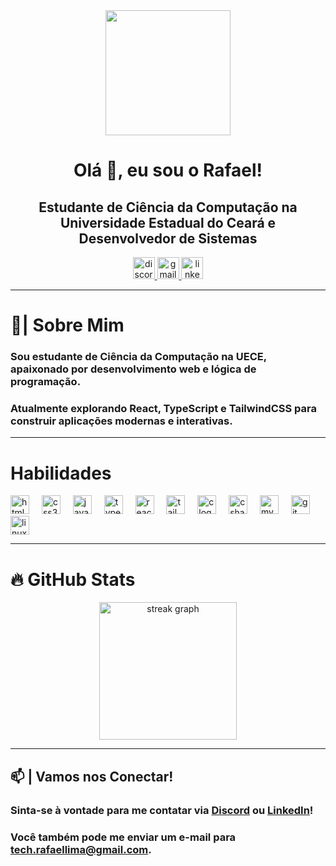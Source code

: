 <div align="center">
  <img height="200" src="https://media2.giphy.com/media/v1.Y2lkPTc5MGI3NjExeGI2Yzc1a3Y3cGNsdG9vaG14cWdjOTk0bXMxZGk0b2hxZms2ZTBvdSZlcD12MV9pbnRlcm5hbF9naWZfYnlfaWQmY3Q9Zw/LD2ZJ0pdNmCxFikNQ5/giphy.gif"  />
</div>

<h1 align="center">Olá 👋, eu sou o Rafael!</h1>
<h2 align="center">Estudante de Ciência da Computação na Universidade Estadual do Ceará e Desenvolvedor de Sistemas</h2>

<div align="center">
  <a href="https://discord.com/users/321338095259877377" target="_blank">
    <img src="https://img.shields.io/static/v1?message=Discord&logo=discord&label=&color=7289DA&logoColor=white&labelColor=&style=for-the-badge" height="35" alt="discord logo"  />
  </a>
  <a href="mailto:tech.rafaellima@gmail.com" target="_blank">
    <img src="https://img.shields.io/static/v1?message=Gmail&logo=gmail&label=&color=D14836&logoColor=white&labelColor=&style=for-the-badge" height="35" alt="gmail logo"  />
  </a>
  <a href="https://www.linkedin.com/in/jos%C3%A9-rafael-24ba46313/" target="_blank">
    <img src="https://img.shields.io/static/v1?message=LinkedIn&logo=linkedin&label=&color=0077B5&logoColor=white&labelColor=&style=for-the-badge" height="35" alt="linkedin logo"  />
  </a>
</div>

---

# 📖| Sobre Mim
###  Sou estudante de Ciência da Computação na UECE, apaixonado por **desenvolvimento web e lógica de programação**. 
###  Atualmente explorando **React, TypeScript e TailwindCSS** para construir aplicações modernas e interativas.

---

# Habilidades

<div align="left">
  <img src="https://cdn.jsdelivr.net/gh/devicons/devicon/icons/html5/html5-original.svg" height="30" alt="html5 logo"  />
  <img width="12" />
  <img src="https://cdn.jsdelivr.net/gh/devicons/devicon/icons/css3/css3-original.svg" height="30" alt="css3 logo"  />
  <img width="12" />
  <img src="https://cdn.jsdelivr.net/gh/devicons/devicon/icons/javascript/javascript-original.svg" height="30" alt="javascript logo"  />
  <img width="12" />
  <img src="https://cdn.jsdelivr.net/gh/devicons/devicon/icons/typescript/typescript-original.svg" height="30" alt="typescript logo"  />
  <img width="12" />
  <img src="https://cdn.jsdelivr.net/gh/devicons/devicon/icons/react/react-original.svg" height="30" alt="react logo"  />
  <img width="12" />
  <img src="https://cdn.jsdelivr.net/gh/devicons/devicon/icons/tailwindcss/tailwindcss-original-wordmark.svg" height="30" alt="tailwindcss logo"  />
  <img width="12" />
  <img src="https://cdn.jsdelivr.net/gh/devicons/devicon/icons/c/c-original.svg" height="30" alt="c logo"  />
  <img width="12" />
  <img src="https://cdn.jsdelivr.net/gh/devicons/devicon/icons/csharp/csharp-original.svg" height="30" alt="csharp logo"  />
  <img width="12" />
  <img src="https://cdn.jsdelivr.net/gh/devicons/devicon/icons/mysql/mysql-original.svg" height="30" alt="mysql logo"  />
  <img width="12" />
  <img src="https://cdn.jsdelivr.net/gh/devicons/devicon/icons/git/git-original.svg" height="30" alt="git logo"  />
  <img width="12" />
  <img src="https://cdn.jsdelivr.net/gh/devicons/devicon/icons/linux/linux-original.svg" height="30" alt="linux logo"  />
</div>

---

# 🔥 GitHub Stats
<div align="center">
  <img src="https://streak-stats.demolab.com?user=jsfael&locale=en&mode=daily&theme=dark&hide_border=false&border_radius=5&order=3" height="220" alt="streak graph"  />
</div>

---

## 📫 | Vamos nos Conectar!
### Sinta-se à vontade para me contatar via [Discord](https://discord.com/users/321338095259877377) ou [LinkedIn](https://www.linkedin.com/in/jos%C3%A9-rafael-24ba46313/)!  
### Você também pode me enviar um e-mail para **tech.rafaellima@gmail.com**.

